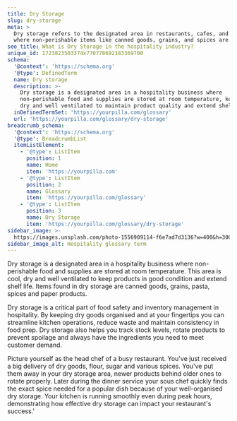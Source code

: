 ```yaml
---
title: Dry Storage
slug: dry-storage
meta: >
  Dry storage refers to the designated area in restaurants, cafes, and bars
  where non-perishable items like canned goods, grains, and spices are stored.
seo_title: What is Dry Storage in the hospitality industry?
unique_id: 1723823503374x770778692183369700
schema:
  '@context': 'https://schema.org'
  '@type': DefinedTerm
  name: Dry storage
  description: >-
    Dry storage is a designated area in a hospitality business where
    non-perishable food and supplies are stored at room temperature, kept cool,
    dry and well ventilated to maintain product quality and extend shelf life.
  inDefinedTermSet: 'https://yourpilla.com/glossary'
  url: 'https://yourpilla.com/glossary/dry-storage'
breadcrumb_schema:
  '@context': 'https://schema.org'
  '@type': BreadcrumbList
  itemListElement:
    - '@type': ListItem
      position: 1
      name: Home
      item: 'https://yourpilla.com'
    - '@type': ListItem
      position: 2
      name: Glossary
      item: 'https://yourpilla.com/glossary'
    - '@type': ListItem
      position: 3
      name: Dry Storage
      item: 'https://yourpilla.com/glossary/dry-storage'
sidebar_image: >-
  https://images.unsplash.com/photo-1556909114-f6e7ad7d3136?w=400&h=300&fit=crop&auto=format
sidebar_image_alt: Hospitality glossary term
---
```

Dry storage is a designated area in a hospitality business where non-perishable food and supplies are stored at room temperature. This area is cool, dry and well ventilated to keep products in good condition and extend shelf life. Items found in dry storage are canned goods, grains, pasta, spices and paper products.

Dry storage is a critical part of food safety and inventory management in hospitality. By keeping dry goods organised and at your fingertips you can streamline kitchen operations, reduce waste and maintain consistency in food prep. Dry storage also helps you track stock levels, rotate products to prevent spoilage and always have the ingredients you need to meet customer demand.

Picture yourself as the head chef of a busy restaurant. You've just received a big delivery of dry goods, flour, sugar and various spices. You've put them away in your dry storage area, newer products behind older ones to rotate properly. Later during the dinner service your sous chef quickly finds the exact spice needed for a popular dish because of your well-organised dry storage. Your kitchen is running smoothly even during peak hours, demonstrating how effective dry storage can impact your restaurant's success.'
